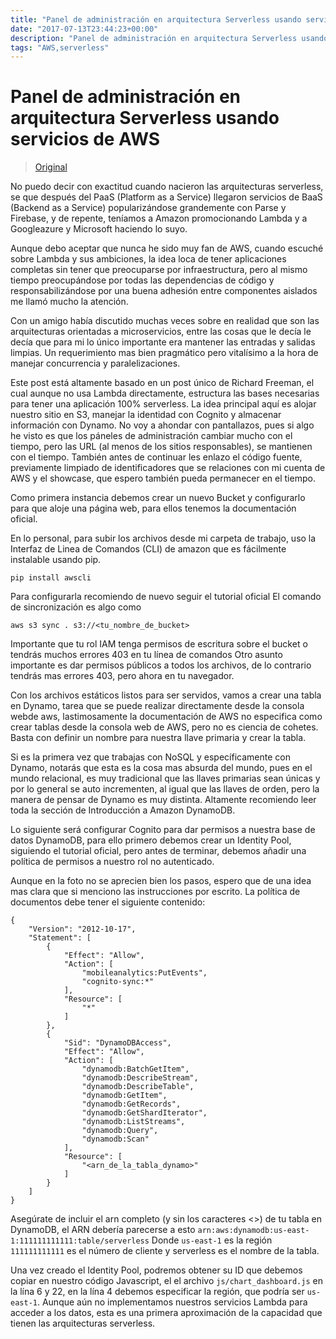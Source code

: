 ```yaml
---
title: "Panel de administración en arquitectura Serverless usando servicios de AWS"
date: "2017-07-13T23:44:23+00:00"
description: "Panel de administración en arquitectura Serverless usando servicios de AWS"
tags: "AWS,serverless"
---
```

# Panel de administración en arquitectura Serverless usando servicios de AWS

> [Original](https://medium.com/@contraslash/panel-de-administraci%C3%B3n-en-arquitectura-serverless-usando-servicios-de-aws-7602204fe904)

No puedo decir con exactitud cuando nacieron las arquitecturas serverless, se que después del PaaS (Platform as a Service) llegaron servicios de BaaS (Backend as a Service) popularizándose grandemente con Parse y Firebase, y de repente, teníamos a Amazon promocionando Lambda y a Googleazure y Microsoft haciendo lo suyo.

Aunque debo aceptar que nunca he sido muy fan de AWS, cuando escuché sobre Lambda y sus ambiciones, la idea loca de tener aplicaciones completas sin tener que preocuparse por infraestructura, pero al mismo tiempo preocupándose por todas las dependencias de código y responsabilizándose por una buena adhesión entre componentes aislados me llamó mucho la atención.

Con un amigo había discutido muchas veces sobre en realidad que son las arquitecturas orientadas a microservicios, entre las cosas que le decía le decía que para mi lo único importante era mantener las entradas y salidas limpias. Un requerimiento mas bien pragmático pero vitalísimo a la hora de manejar concurrencia y paralelizaciones.

Este post está altamente basado en un post único de Richard Freeman, el cual aunque no usa Lambda directamente, estructura las bases necesarias para tener una aplicación 100% serverless.
La idea principal aquí es alojar nuestro sitio en S3, manejar la identidad con Cognito y almacenar información con Dynamo.
No voy a ahondar con pantallazos, pues si algo he visto es que los páneles de administración cambiar mucho con el tiempo, pero las URL (al menos de los sitios responsables), se mantienen con el tiempo.
También antes de continuar les enlazo el código fuente, previamente limpiado de identificadores que se relaciones con mi cuenta de AWS y el showcase, que espero también pueda permanecer en el tiempo.

Como primera instancia debemos crear un nuevo Bucket y configurarlo para que aloje una página web, para ellos tenemos la documentación oficial.

En lo personal, para subir los archivos desde mi carpeta de trabajo, uso la Interfaz de Linea de Comandos (CLI) de amazon que es fácilmente instalable usando pip.

```
pip install awscli
```

Para configurarla recomiendo de nuevo seguir el tutorial oficial
El comando de sincronización es algo como

```
aws s3 sync . s3://<tu_nombre_de_bucket>
```

Importante que tu rol IAM tenga permisos de escritura sobre el bucket o tendrás muchos errores 403 en tu línea de comandos
Otro asunto importante es dar permisos públicos a todos los archivos, de lo contrario tendrás mas errores 403, pero ahora en tu navegador.

Con los archivos estáticos listos para ser servidos, vamos a crear una tabla en Dynamo, tarea que se puede realizar directamente desde la consola webde aws, lastimosamente la documentación de AWS no especifica como crear tablas desde la consola web de AWS, pero no es ciencia de cohetes. Basta con definir un nombre para nuestra llave primaria y crear la tabla.

Si es la primera vez que trabajas con NoSQL y específicamente con Dynamo, notarás que esta es la cosa mas absurda del mundo, pues en el mundo relacional, es muy tradicional que las llaves primarias sean únicas y por lo general se auto incrementen, al igual que las llaves de orden, pero la manera de pensar de Dynamo es muy distinta. Altamente recomiendo leer toda la sección de Introducción a Amazon DynamoDB.

Lo siguiente será configurar Cognito para dar permisos a nuestra base de datos DynamoDB, para ello primero debemos crear un Identity Pool, siguiendo el tutorial oficial, pero antes de terminar, debemos añadir una política de permisos a nuestro rol no autenticado.

Aunque en la foto no se aprecien bien los pasos, espero que de una idea mas clara que si menciono las instrucciones por escrito.
La política de documentos debe tener el siguiente contenido:

```
{
    "Version": "2012-10-17",
    "Statement": [
        {
            "Effect": "Allow",
            "Action": [
                "mobileanalytics:PutEvents",
                "cognito-sync:*"
            ],
            "Resource": [
                "*"
            ]
        },
        {
            "Sid": "DynamoDBAccess",
            "Effect": "Allow",
            "Action": [
                "dynamodb:BatchGetItem",
                "dynamodb:DescribeStream",
                "dynamodb:DescribeTable",
                "dynamodb:GetItem",
                "dynamodb:GetRecords",
                "dynamodb:GetShardIterator",
                "dynamodb:ListStreams",
                "dynamodb:Query",
                "dynamodb:Scan"
            ],
            "Resource": [
                "<arn_de_la_tabla_dynamo>"
            ]
        }
    ]
}
```
Asegúrate de incluir el arn completo (y sin los caracteres <>) de tu tabla en DynamoDB, el ARN debería parecerse a esto
`arn:aws:dynamodb:us-east-1:111111111111:table/serverless`
Donde `us-east-1` es la región `111111111111` es el número de cliente y serverless es el nombre de la tabla.

Una vez creado el Identity Pool, podremos obtener su ID que debemos copiar en nuestro código Javascript, el el archivo `js/chart_dashboard.js` en la lína 6 y 22, en la lína 4 debemos especificar la región, que podría ser `us-east-1`.
Aunque aún no implementamos nuestros servicios Lambda para acceder a los datos, esta es una primera aproximación de la capacidad que tienen las arquitecturas serverless.

